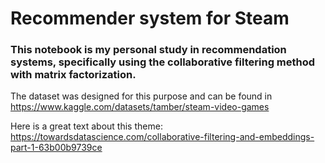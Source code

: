 # Recommender system for Steam

### This notebook is my personal study in recommendation systems, specifically using the collaborative filtering method with matrix factorization.

The dataset was designed for this purpose and can be found in https://www.kaggle.com/datasets/tamber/steam-video-games

Here is a great text about this theme: https://towardsdatascience.com/collaborative-filtering-and-embeddings-part-1-63b00b9739ce